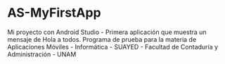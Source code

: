 # AS-MyFirstApp
Mi proyecto con Android Studio - Primera aplicación que muestra un mensaje de Hola a todos.
Programa de prueba para la materia de Aplicaciones Móviles - Informática - SUAYED - Facultad de Contaduría y Administración - UNAM
